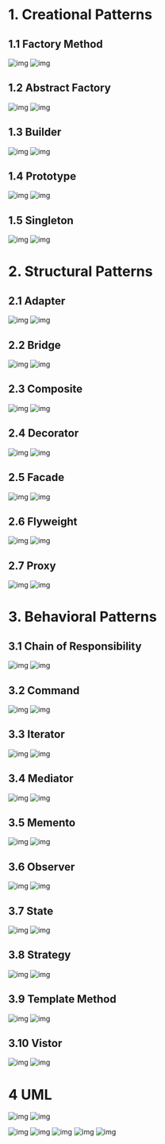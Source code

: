 # 1. Creational Patterns
##   1.1 Factory Method 
![img](factory-method-zh.png)
![img](1.1structure-indexed.png)
<div STYLE="page-break-after: always;"></div>

##   1.2 Abstract Factory 
![img](abstract-factory.png)
![img](1.2structure-indexed.png)
<div STYLE="page-break-after: always;"></div>


##   1.3 Builder
![img](builder.png)
![img](1.3structure-indexed.png)
<div STYLE="page-break-after: always;"></div>


## 1.4 Prototype
![img](prototype.png)
![img](1.4structure-indexed.png)
<div STYLE="page-break-after: always;"></div>


## 1.5 Singleton
![img](singleton.png)
![img](1.5structure-zh-indexed.png)
<div STYLE="page-break-after: always;"></div>




# 2. Structural Patterns
## 2.1 Adapter
![img](adapter-zh.png)
![img](2.1structure-object-adapter-indexed.png)
<div STYLE="page-break-after: always;"></div>


## 2.2 Bridge
![img](bridge.png)
![img](2.2structure-zh-indexed.png)
<div STYLE="page-break-after: always;"></div>


## 2.3 Composite
![img](composite.png)
![img](2.3structure-zh-indexed.png)
<div STYLE="page-break-after: always;"></div>


## 2.4 Decorator
![img](decorator.png)
![img](2.4structure-indexed.png)
<div STYLE="page-break-after: always;"></div>


## 2.5 Facade
![img](facade.png)
![img](2.5structure-indexed.png)
<div STYLE="page-break-after: always;"></div>


## 2.6 Flyweight
![img](flyweight-zh.png)
![img](2.6structure-indexed.png)
<div STYLE="page-break-after: always;"></div>


## 2.7 Proxy
![img](proxy.png)
![img](2.7structure-indexed.png)
<div STYLE="page-break-after: always;"></div>



# 3. Behavioral Patterns
## 3.1 Chain of Responsibility
![img](chain-of-responsibility.png)
![img](3.1structure-indexed.png)
<div STYLE="page-break-after: always;"></div>



## 3.2 Command
![img](command-zh.png)
![img](3.2structure-indexed.png)
<div STYLE="page-break-after: always;"></div>


## 3.3 Iterator
![img](iterator-zh.png)
![img](3.3structure-indexed.png)
<div STYLE="page-break-after: always;"></div>


## 3.4 Mediator
![img](mediator.png)
![img](3.4structure-indexed.png)
<div STYLE="page-break-after: always;"></div>


## 3.5 Memento
![img](memento-zh.png)
![img](3.5structure3-indexed.png)
<div STYLE="page-break-after: always;"></div>


## 3.6 Observer
![img](observer.png)
![img](3.6structure-indexed.png)
<div STYLE="page-break-after: always;"></div>


## 3.7 State
![img](state-zh.png)
![img](3.7structure-zh-indexed.png)
<div STYLE="page-break-after: always;"></div>


## 3.8 Strategy
![img](strategy.png)
![img](3.8structure-indexed.png)
<div STYLE="page-break-after: always;"></div>


## 3.9 Template Method
![img](template-method.png)
![img](3.9structure-indexed.png)
<div STYLE="page-break-after: always;"></div>


## 3.10 Vistor
![img](visitor.png)
![img](3.10structure-zh-indexed.png)

# 4 UML 
![img](uml/01basic.JPG)
![img](uml/02hierarchy.PNG)
<div STYLE="page-break-after: always;"></div>

![img](uml/03interface.PNG)
![img](uml/4.1arrow_communication.PNG)
![img](uml/4.2arrow_depends.PNG)
![img](uml/4.3arrow_consists.PNG)
![img](uml/4.4arrow_contains.PNG)





